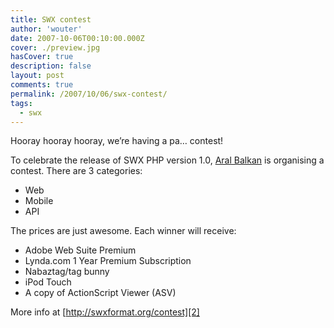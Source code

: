 ```yaml
---
title: SWX contest
author: 'wouter'
date: 2007-10-06T00:10:00.000Z
cover: ./preview.jpg
hasCover: true
description: false
layout: post
comments: true
permalink: /2007/10/06/swx-contest/
tags:
  - swx
---
```

Hooray hooray hooray, we’re having a pa… contest!

To celebrate the release of SWX PHP version 1.0, [Aral Balkan][1] is organising a contest. There are 3 categories:

*   Web
*   Mobile
*   API

The prices are just awesome. Each winner will receive:

*   Adobe Web Suite Premium
*   Lynda.com 1 Year Premium Subscription
*   Nabaztag/tag bunny
*   iPod Touch
*   A copy of ActionScript Viewer (ASV)

More info at [http://swxformat.org/contest][2]

 [1]: http://www.aralbalkan.com/
 [2]: http://swxformat.org/contest